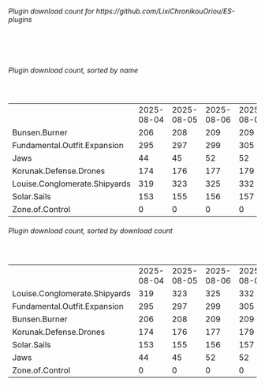 <h6>Plugin download count for https://github.com/LixiChronikouOriou/ES-plugins</h6><br>
<br>
<h6>Plugin download count, sorted by name</h6><sub><sup><br>
<table>
	<tr>
		<td></td>
		<td>2025-08-04</td>
		<td>2025-08-05</td>
		<td>2025-08-06</td>
		<td>2025-08-07</td>
		<td>2025-08-08</td>
		<td>2025-08-09</td>
		<td>2025-08-10</td>
		<td>today +</td>
	</tr>
	<tr>
		<td>Bunsen.Burner</td>
		<td>206</td>
		<td>208</td>
		<td>209</td>
		<td>209</td>
		<td>209</td>
		<td>211</td>
		<td>211</td>
		<td></td>
	</tr>
	<tr>
		<td>Fundamental.Outfit.Expansion</td>
		<td>295</td>
		<td>297</td>
		<td>299</td>
		<td>305</td>
		<td>307</td>
		<td>309</td>
		<td>309</td>
		<td></td>
	</tr>
	<tr>
		<td>Jaws</td>
		<td>44</td>
		<td>45</td>
		<td>52</td>
		<td>52</td>
		<td>54</td>
		<td>56</td>
		<td>56</td>
		<td></td>
	</tr>
	<tr>
		<td>Korunak.Defense.Drones</td>
		<td>174</td>
		<td>176</td>
		<td>177</td>
		<td>179</td>
		<td>179</td>
		<td>181</td>
		<td>183</td>
		<td>+ 2</td>
	</tr>
	<tr>
		<td>Louise.Conglomerate.Shipyards</td>
		<td>319</td>
		<td>323</td>
		<td>325</td>
		<td>332</td>
		<td>334</td>
		<td>336</td>
		<td>338</td>
		<td>+ 2</td>
	</tr>
	<tr>
		<td>Solar.Sails</td>
		<td>153</td>
		<td>155</td>
		<td>156</td>
		<td>157</td>
		<td>159</td>
		<td>161</td>
		<td>163</td>
		<td>+ 2</td>
	</tr>
	<tr>
		<td>Zone.of.Control</td>
		<td>0</td>
		<td>0</td>
		<td>0</td>
		<td>0</td>
		<td>0</td>
		<td>6</td>
		<td>10</td>
		<td>+ 4</td>
	</tr>
</table>
</sub></sup>
<h6>Plugin download count, sorted by download count</h6><sub><sup><br>
<table>
	<tr>
		<td></td>
		<td>2025-08-04</td>
		<td>2025-08-05</td>
		<td>2025-08-06</td>
		<td>2025-08-07</td>
		<td>2025-08-08</td>
		<td>2025-08-09</td>
		<td>2025-08-10</td>
		<td>today +</td>
	</tr>
	<tr>
		<td>Louise.Conglomerate.Shipyards</td>
		<td>319</td>
		<td>323</td>
		<td>325</td>
		<td>332</td>
		<td>334</td>
		<td>336</td>
		<td>338</td>
		<td>+ 2</td>
	</tr>
	<tr>
		<td>Fundamental.Outfit.Expansion</td>
		<td>295</td>
		<td>297</td>
		<td>299</td>
		<td>305</td>
		<td>307</td>
		<td>309</td>
		<td>309</td>
		<td></td>
	</tr>
	<tr>
		<td>Bunsen.Burner</td>
		<td>206</td>
		<td>208</td>
		<td>209</td>
		<td>209</td>
		<td>209</td>
		<td>211</td>
		<td>211</td>
		<td></td>
	</tr>
	<tr>
		<td>Korunak.Defense.Drones</td>
		<td>174</td>
		<td>176</td>
		<td>177</td>
		<td>179</td>
		<td>179</td>
		<td>181</td>
		<td>183</td>
		<td>+ 2</td>
	</tr>
	<tr>
		<td>Solar.Sails</td>
		<td>153</td>
		<td>155</td>
		<td>156</td>
		<td>157</td>
		<td>159</td>
		<td>161</td>
		<td>163</td>
		<td>+ 2</td>
	</tr>
	<tr>
		<td>Jaws</td>
		<td>44</td>
		<td>45</td>
		<td>52</td>
		<td>52</td>
		<td>54</td>
		<td>56</td>
		<td>56</td>
		<td></td>
	</tr>
	<tr>
		<td>Zone.of.Control</td>
		<td>0</td>
		<td>0</td>
		<td>0</td>
		<td>0</td>
		<td>0</td>
		<td>6</td>
		<td>10</td>
		<td>+ 4</td>
	</tr>
</table>
</sub></sup>
